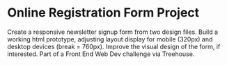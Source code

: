 # Online Registration Form Project

 Create a responsive newsletter signup form from two design files.  Build a working html prototype, adjusting layout display for mobile (320px) and desktop devices (break = 760px).  Improve the visual design of the form, if interested.  Part of a Front End Web Dev challenge via Treehouse.
